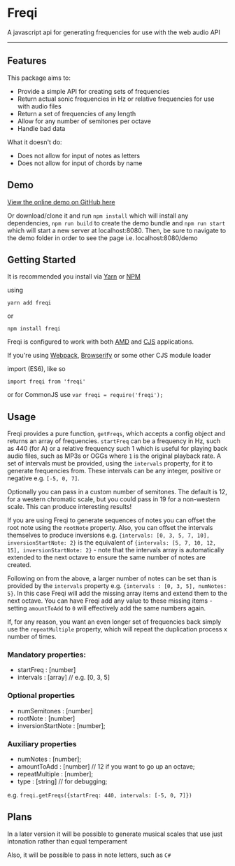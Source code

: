 # Freqi

A javascript api for generating frequencies for use with the web audio API

---

## Features

This package aims to:

* Provide a simple API for creating sets of frequencies
* Return actual sonic frequencies in Hz or relative frequencies for use with audio files
* Return a set of frequencies of any length
* Allow for any number of semitones per octave
* Handle bad data

What it doesn't do:

* Does not allow for input of notes as letters
* Does not allow for input of chords by name

## Demo

[View the online demo on GitHub here](https://rjbultitude.github.io/freqi/demo/index.html)

Or download/clone it and run `npm install` which will install any dependencies, `npm run build` to create the demo bundle and `npm run start` which will start a new server at localhost:8080.
Then, be sure to navigate to the demo folder in order to see the page i.e. localhost:8080/demo

## Getting Started

It is recommended you install via [Yarn](https://yarnpkg.com/) or [NPM](https://npmjs.com)

using

`yarn add freqi`

or

`npm install freqi`

Freqi is configured to work with both [AMD](https://en.wikipedia.org/wiki/Asynchronous_module_definition) and [CJS](https://en.wikipedia.org/wiki/CommonJS) applications.

If you're using [Webpack](http://webpack.github.io/), [Browserify](http://browserify.org/) or some other CJS module loader

import (ES6), like so

`import freqi from 'freqi'`

or for CommonJS use
`var freqi = require('freqi');`


## Usage

Freqi provides a pure function, `getFreqs`, which accepts a config object and returns an array of frequencies. `startFreq` can be a frequency in Hz, such as 440 (for A) or a relative frequency such 1 which is useful for playing back audio files, such as MP3s or OGGs where `1` is the original playback rate. A set of intervals must be provided, using the `intervals` property, for it to generate frequencies from. These intervals can be any integer, positive or negative e.g. ``[-5, 0, 7]``.

Optionally you can pass in a custom number of semitones. The default is 12, for a western chromatic scale, but you could pass in 19 for a non-western scale. This can produce interesting results!

If you are using Freqi to generate sequences of notes you can offset the root note using the `rootNote` property. Also, you can offset the intervals themselves to produce inversions e.g. `{intervals: [0, 3, 5, 7, 10], inversionStartNote: 2}` is the equivalent of `{intervals: [5, 7, 10, 12, 15], inversionStartNote: 2}` - note that the intervals array is automatically extended to the next octave to ensure the same number of notes are created.

Following on from the above, a larger number of notes can be set than is provided by the `intervals` property e.g. `{intervals : [0, 3, 5], numNotes: 5}`. In this case Freqi will add the missing array items and extend them to the next octave. You can have Freqi add any value to these missing items - setting `amountToAdd` to `0` will effectively add the same numbers again.

If, for any reason, you want an even longer set of frequencies back simply use the `repeatMultiple` property, which will repeat the duplication process x number of times.

### Mandatory properties:

 * startFreq : [number]
 * intervals : [array] // e.g. [0, 3, 5]

### Optional properties

 * numSemitones : [number]
 * rootNote : [number]
 * inversionStartNote : [number];

### Auxiliary properties

 * numNotes : [number];
 * amountToAdd : [number] // 12 if you want to go up an octave;
 * repeatMultiple : [number];
 * type : [string] // for debugging;

e.g. `freqi.getFreqs({startFreq: 440, intervals: [-5, 0, 7]})`


## Plans

In a later version it will be possible to generate musical scales that use just intonation rather than equal temperament

Also, it will be possible to pass in note letters, such as `C#`
